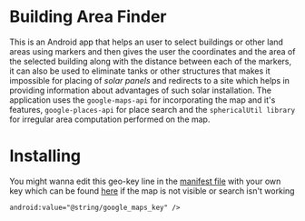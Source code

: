 # Building Area Finder
This is an Android app that helps an user to select buildings or other land areas using markers and then gives the user the coordinates and the area of the selected building along with the distance between each of the markers, it can also be used to eliminate tanks or other structures that makes it impossible for placing of *solar panels* and redirects to a site which helps in providing information about advantages of such solar installation. The application uses the `google-maps-api` for incorporating the map and it's features, `google-places-api` for place search and the `sphericalUtil library` for irregular area computation performed on the map.

# Installing

You might wanna edit this geo-key line in the [manifest file](https://github.com/nobodyme/Buildingareafinder/blob/master/app/src/main/AndroidManifest.xml) with your own key which can be found [here](https://developers.google.com/maps/documentation/android-api/signup) if the map is not visible or search isn't working

`android:value="@string/google_maps_key" />`

